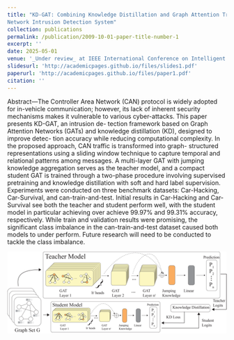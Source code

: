 ```yaml
---
title: "KD-GAT: Combining Knowledge Distillation and Graph Attention Transformer for a Controller Area
Network Intrusion Detection System"
collection: publications
permalink: /publication/2009-10-01-paper-title-number-1
excerpt: ''
date: 2025-05-01
venue: '_Under review_ at IEEE International Conference on Intelligent Transportation Systems (ITSC) 2025'
slidesurl: 'http://academicpages.github.io/files/slides1.pdf'
paperurl: 'http://academicpages.github.io/files/paper1.pdf'
citation: ''
---
```


Abstract—The Controller Area Network (CAN) protocol is
widely adopted for in-vehicle communication; however, its lack
of inherent security mechanisms makes it vulnerable to various
cyber-attacks. This paper presents KD-GAT, an intrusion de-
tection framework based on Graph Attention Networks (GATs)
and knowledge distillation (KD), designed to improve detec-
tion accuracy while reducing computational complexity. In the
proposed approach, CAN traffic is transformed into graph-
structured representations using a sliding window technique to
capture temporal and relational patterns among messages. A
multi-layer GAT with jumping knowledge aggregation serves
as the teacher model, and a compact student GAT is trained
through a two-phase procedure involving supervised pretraining
and knowledge distillation with soft and hard label supervision.
Experiments were conducted on three benchmark datasets: Car-Hacking, Car-Survival, and can-train-and-test. Initial results in Car-Hacking and Car-Survival see both the teacher and student perform well, with the student model in particular achieving
over achieve 99.97% and 99.31% accuracy, respectively. While train and validation results were promising, the significant class imbalance in the can-train-and-test dataset caused both models to under perform. Future research will need to be conducted to tackle the class imbalance.

![KD-GAT Architecture](../images/Graph-example.png)